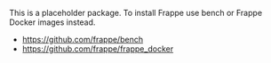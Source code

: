 This is a placeholder package. To install Frappe use bench or Frappe Docker images instead.

- https://github.com/frappe/bench
- https://github.com/frappe/frappe_docker
